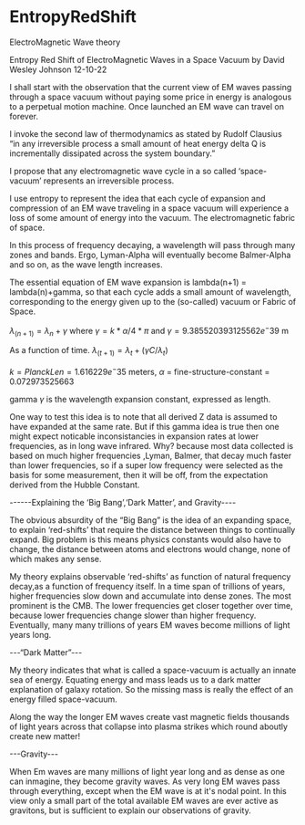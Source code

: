 # EntropyRedShift
ElectroMagnetic Wave theory


Entropy Red Shift of ElectroMagnetic Waves in a Space Vacuum
			      by
David Wesley Johnson     12-10-22

I shall start with the observation that the current view of
EM waves passing through a space vacuum without paying
some price in energy is analogous to a perpetual motion machine.
Once launched an EM wave can travel on forever.

I invoke the second law of thermodynamics as stated by
Rudolf Clausius 
“in any irreversible process a small amount of heat energy delta Q
 is incrementally dissipated across the system boundary.”

I propose that any electromagnetic wave cycle in a so called
‘space-vacuum’ represents an irreversible process.

I use entropy to represent the idea that each cycle of
expansion and compression of an EM wave traveling in
a space vacuum will experience a loss of some amount 
of energy into the vacuum. The electromagnetic fabric of space.

In this process of frequency decaying, a wavelength will pass through many
zones  and bands. Ergo, Lyman-Alpha will eventually become Balmer-Alpha
and so on, as the wave length increases.

The essential equation of EM wave expansion is  lambda(n+1) = lambda(n)+gamma,
so that each cycle adds a small amount of wavelength, corresponding to the energy 
given up to the (so-called) vacuum or  Fabric of Space.

$\lambda_(n+1) = \lambda_n+\gamma$ where $\gamma = k * \alpha / 4 * \pi$ and $\gamma  = 9.385520393125562e^-39$ m

As a function of time. $\lambda_(t+1) = \lambda_t+(\gamma C / \lambda_t  )$

$k      = Planck Len = 1.616229e^-35$  meters,
$\alpha$  = fine-structure-constant = 0.072973525663

gamma $\gamma$ is the wavelength expansion constant, expressed as length.

One way to test this idea is to note that all derived Z data is
assumed to have expanded at the same rate.
But if this gamma idea is true then one might expect noticable 
inconsistancies in expansion rates at lower frequencies, as in
long wave infrared. Why? because most data collected is based on
much higher frequencies ,Lyman, Balmer, that decay much faster than
lower frequencies, so if a super low frequency were selected as the
basis for some measurement, then it will be off, from the expectation
derived from the Hubble Constant.



------Explaining the ‘Big Bang’,‘Dark Matter’, and Gravity----

The obvious absurdity of the “Big Bang” is the idea of
an expanding space, to explain ‘red-shifts’ that require
the distance between things to continually expand.
Big problem is this means physics constants would
also have to change, the distance between atoms and
electrons would change, none of which makes any sense.

My theory explains observable ‘red-shifts’ as function
of natural frequency decay,as a function of frequency
itself.
In a time span of trillions of years, higher frequencies
slow down and accumulate into dense zones.
The most prominent is the CMB. The lower frequencies
get closer together over time, because  lower frequencies
change slower than higher frequency.
Eventually, many many trillions of years EM waves become
millions of light years long.

---“Dark Matter”---

My theory indicates that what is called a space-vacuum is
actually an innate sea of energy. Equating energy and mass
leads us to a dark matter explanation of galaxy rotation.
So the missing mass is really the effect of an energy 
filled space-vacuum.

Along the way the longer EM waves  create vast magnetic
fields thousands of light years across that collapse into
plasma strikes which round aboutly create new matter!

---Gravity---

When Em waves are many millions of light year long and
as dense as one can inmagine, they become gravity waves.
As very long EM waves pass through everything, except when the
EM wave is at it's nodal point. In this view only a small part of
the total available EM waves are ever active as gravitons,
but is sufficient to explain our observations of gravity.
















